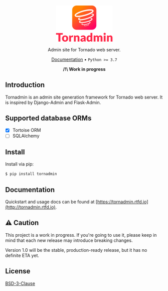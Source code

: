 <p align="center">
  <img src="tornadmin/static/tornadmin/img/splash.png" width="180" alt="Tornadmin icon">
</p>

<p align="center">
    Admin site for Tornado web server.
</p>

<p align="center">
    <a href="http://tornadmin.rtfd.io">Documentation</a> &bull;
    <code>Python &gt;= 3.7</code>
</p>

<p align="center">
    <strong>/!\ Work in progress</strong>
</p>

## Introduction

Tornadmin is an admin site generation framework for Tornado web server. It is inspired by Django-Admin and Flask-Admin.

## Supported database ORMs

 - [x] Tortoise ORM
 - [ ] SQLAlchemy

## Install

Install via pip:

```sh
$ pip install tornadmin
```

## Documentation

Quickstart and usage docs can be found at [https://tornadmin.rtfd.io](http://tornadmin.rtfd.io).

##  ⚠️ Caution

This project is a work in progress. If you're going to use it, please keep in mind that each new
release may introduce breaking changes.

Version 1.0 will be the stable, production-ready release, but it has no definite ETA yet.

## License

[BSD-3-Clause](LICENSE.txt)
